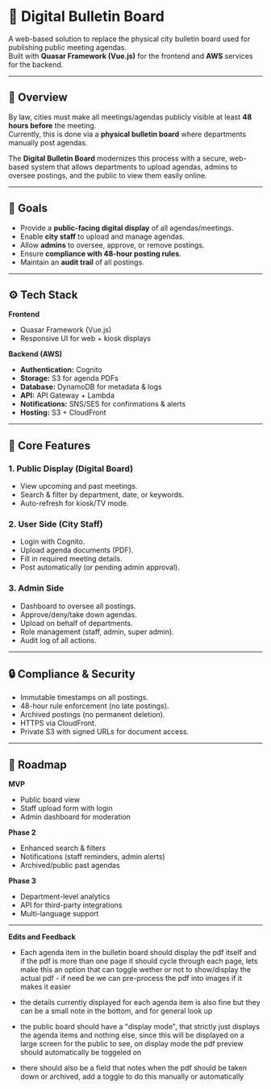 # 📰 Digital Bulletin Board

A web-based solution to replace the physical city bulletin board used for publishing public meeting agendas.  
Built with **Quasar Framework (Vue.js)** for the frontend and **AWS** services for the backend.

---

## 📌 Overview

By law, cities must make all meetings/agendas publicly visible at least **48 hours before** the meeting.  
Currently, this is done via a **physical bulletin board** where departments manually post agendas.

The **Digital Bulletin Board** modernizes this process with a secure, web-based system that allows departments to upload agendas, admins to oversee postings, and the public to view them easily online.

---

## 🎯 Goals

- Provide a **public-facing digital display** of all agendas/meetings.
- Enable **city staff** to upload and manage agendas.
- Allow **admins** to oversee, approve, or remove postings.
- Ensure **compliance with 48-hour posting rules**.
- Maintain an **audit trail** of all postings.

---

## ⚙️ Tech Stack

**Frontend**

- Quasar Framework (Vue.js)
- Responsive UI for web + kiosk displays

**Backend (AWS)**

- **Authentication:** Cognito
- **Storage:** S3 for agenda PDFs
- **Database:** DynamoDB for metadata & logs
- **API:** API Gateway + Lambda
- **Notifications:** SNS/SES for confirmations & alerts
- **Hosting:** S3 + CloudFront

---

## 📂 Core Features

### 1. Public Display (Digital Board)

- View upcoming and past meetings.
- Search & filter by department, date, or keywords.
- Auto-refresh for kiosk/TV mode.

### 2. User Side (City Staff)

- Login with Cognito.
- Upload agenda documents (PDF).
- Fill in required meeting details.
- Post automatically (or pending admin approval).

### 3. Admin Side

- Dashboard to oversee all postings.
- Approve/deny/take down agendas.
- Upload on behalf of departments.
- Role management (staff, admin, super admin).
- Audit log of all actions.

---

## 🔒 Compliance & Security

- Immutable timestamps on all postings.
- 48-hour rule enforcement (no late postings).
- Archived postings (no permanent deletion).
- HTTPS via CloudFront.
- Private S3 with signed URLs for document access.

---

## 🚀 Roadmap

**MVP**

- Public board view
- Staff upload form with login
- Admin dashboard for moderation

**Phase 2**

- Enhanced search & filters
- Notifications (staff reminders, admin alerts)
- Archived/public past agendas

**Phase 3**

- Department-level analytics
- API for third-party integrations
- Multi-language support

---

**Edits and Feedback**

- Each agenda item in the bulletin board should display the pdf itself and if the pdf is more than one page it should cycle through each page, lets make this an option that can toggle wether or not to show/display the actual pdf - if need be we can pre-process the pdf into images if it makes it easier

- the details currently displayed for each agenda item is also fine but they can be a small note in the bottom, and for general look up

- the public board should have a "display mode", that strictly just displays the agenda items and nothing else, since this will be displayed on a large screen for the public to see, on display mode the pdf preview should automatically be toggeled on

- there should also be a field that notes when the pdf should be taken down or archived, add a toggle to do this manually or automatically
